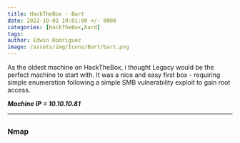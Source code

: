 ```yaml
---
title: HackTheBox - Bart
date: 2022-10-01 19:01:00 +/- 0000
categories: [HackTheBox,hard]
tags: 
author: Edwin Rodriguez
image: /assets/img/Icons/Bart/bart.png
---
```



As the oldest machine on HackTheBox, i thought Legacy would be the perfect machine to start with. It was a  nice and easy first box - requiring simple enumeration following a simple SMB vulnerability exploit to gain root access.

***Machine IP = 10.10.10.81***

---

## 
### Nmap
